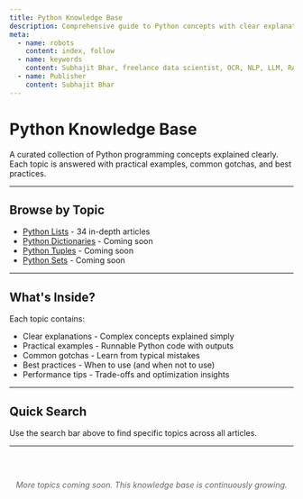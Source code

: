```yaml
---
title: Python Knowledge Base
description: Comprehensive guide to Python concepts with clear explanations and practical examples
meta:
  - name: robots
    content: index, follow
  - name: keywords
    content: Subhajit Bhar, freelance data scientist, OCR, NLP, LLM, RAG, knowledge base, python, programming, tutorials, lists, dictionaries, tuples, sets
  - name: Publisher
    content: Subhajit Bhar
---
```


# Python Knowledge Base

A curated collection of Python programming concepts explained clearly. Each topic is answered with practical examples, common gotchas, and best practices.

---

## Browse by Topic

- [Python Lists](python-lists/index.md) - 34 in-depth articles
- [Python Dictionaries](#) - Coming soon
- [Python Tuples](#) - Coming soon
- [Python Sets](#) - Coming soon

---

## What's Inside?

Each topic contains:

- Clear explanations - Complex concepts explained simply
- Practical examples - Runnable Python code with outputs
- Common gotchas - Learn from typical mistakes
- Best practices - When to use (and when not to use)
- Performance tips - Trade-offs and optimization insights

---

## Quick Search

Use the search bar above to find specific topics across all articles.

---

<div style="text-align: center; padding: 2rem 0; color: #666;">
  <p><em>More topics coming soon. This knowledge base is continuously growing.</em></p>
</div>
